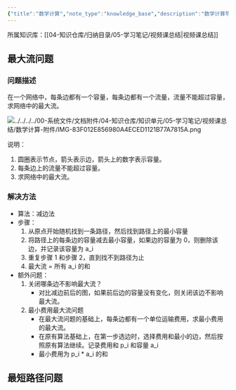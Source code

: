 ```yaml
---
{"title":"数学计算","note_type":"knowledge_base","description":"数学计算导学课总结","tags":["公共基础课","软考","系统架构设计师"],"create_time":"2024-08-26","update_time":"2025-02-19","dg-home":false,"dg-publish":true,"aliase":[],"knowledge_type":"学习笔记","root":"视频课总结","permalink":"/04-知识仓库/知识单元/05-学习笔记/视频课总结/数学计算/","dgPassFrontmatter":true,"noteIcon":"","created":"2024-08-26","updated":"2025-02-19"}
---
```



所属知识库：[[04-知识仓库/归纳目录/05-学习笔记/视频课总结\|视频课总结]]

## 最大流问题

### 问题描述

在一个网络中，每条边都有一个容量，每条边都有一个流量，流量不能超过容量，求网络中的最大流。

![../../../../00-系统文件/文档附件/04-知识仓库/知识单元/05-学习笔记/视频课总结/数学计算-附件/IMG-83F012E856980A4ECED1121B77A7815A.png](/img/user/00-%E7%B3%BB%E7%BB%9F%E6%96%87%E4%BB%B6/%E6%96%87%E6%A1%A3%E9%99%84%E4%BB%B6/04-%E7%9F%A5%E8%AF%86%E4%BB%93%E5%BA%93/%E7%9F%A5%E8%AF%86%E5%8D%95%E5%85%83/05-%E5%AD%A6%E4%B9%A0%E7%AC%94%E8%AE%B0/%E8%A7%86%E9%A2%91%E8%AF%BE%E6%80%BB%E7%BB%93/%E6%95%B0%E5%AD%A6%E8%AE%A1%E7%AE%97-%E9%99%84%E4%BB%B6/IMG-83F012E856980A4ECED1121B77A7815A.png)

说明：
1. 圆圈表示节点，箭头表示边，箭头上的数字表示容量。
2. 每条边上的流量不能超过容量。
3. 求网络中的最大流。

### 解决方法

- 算法：减边法
- 步骤：
	1. 从原点开始随机找到一条路径，然后找到路径上的最小容量
	2. 将路径上的每条边的容量减去最小容量，如果边的容量为 0，则删除该边，并记录该容量为 a_i
	3. 重复步骤 1 和步骤 2，直到找不到路径为止
	4. 最大流 = 所有 a_i 的和
- 额外问题：
	1. 关闭哪条边不影响最大流？
		- 对比减边前后的图，如果前后边的容量没有变化，则关闭该边不影响最大流。
	2. 最小费用最大流问题
		- 在最大流问题的基础上，每条边都有一个单位运输费用，求最小费用的最大流。
		- 在原有算法基础上，在第一步选边时，选择费用和最小的边，然后按照原有算法继续。记录费用和 p_i 和容量 a_i
		- 最小费用为 p_i * a_i 的和

## 最短路径问题
